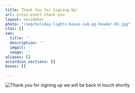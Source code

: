 ```yaml
---
title: Thank You for Signing Up!
url: press-event-thank-you
layout: nosidebar
photo: "/img/holiday-lights-house-sub-pg-header-03.jpg"
ctas: []
seo:
  title: ''
  description: ''
  imgalt: ''
  image: ''
aliases: []
accordion_sections: []
boxes: []

---
```

![Thank you for signing up we will be back in touch shortly](/img/thankyou-graphic-text02.jpg)